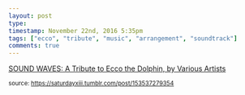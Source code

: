 ```yaml
---
layout: post
type: 
timestamp: November 22nd, 2016 5:35pm
tags: ["ecco", "tribute", "music", "arrangement", "soundtrack"]
comments: true
---
```

<a href=" https://href.li/?https://soundwavesecco.bandcamp.com/">
    SOUND WAVES: A Tribute to Ecco the Dolphin, by Various Artists</a>
  
<small>source: https://saturdayxiii.tumblr.com/post/153537279354</small>